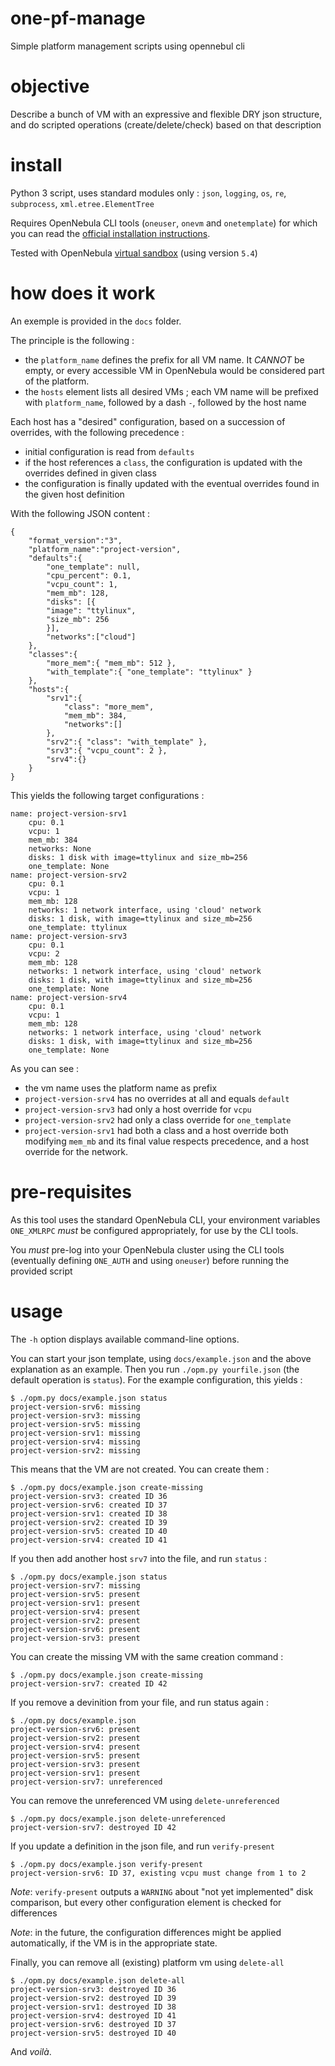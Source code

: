 # one-pf-manage

Simple platform management scripts using opennebul cli

# objective

Describe a bunch of VM with an expressive and flexible DRY json structure, and do scripted operations (create/delete/check) based on that description

# install

Python 3 script, uses standard modules only : `json`, `logging`, `os`, `re`, `subprocess`, `xml.etree.ElementTree`

Requires OpenNebula CLI tools (`oneuser`, `onevm` and `onetemplate`) for which you can read the [official installation instructions](https://docs.opennebula.org/5.4/deployment/opennebula_installation/frontend_installation.html).

Tested with OpenNebula [virtual sandbox](https://opennebula.org/tryout/sandboxvirtualbox/) (using version `5.4`)

# how does it work

An exemple is provided in the `docs` folder.

The principle is the following :

- the `platform_name` defines the prefix for all VM name. It *CANNOT* be empty, or every accessible VM in OpenNebula would be considered part of the platform.
- the `hosts` element lists all desired VMs ; each VM name will be prefixed with `platform_name`, followed by a dash `-`, followed by the host name

Each host has a "desired" configuration, based on a succession of overrides, with the following precedence :

- initial configuration is read from `defaults`
- if the host references a `class`, the configuration is updated with the overrides defined in given class
- the configuration is finally updated with the eventual overrides found in the given host definition

With the following JSON content :

    {
        "format_version":"3",
        "platform_name":"project-version",
        "defaults":{
            "one_template": null,
            "cpu_percent": 0.1,
            "vcpu_count": 1,
            "mem_mb": 128,
            "disks": [{
            "image": "ttylinux",
            "size_mb": 256
            }],
            "networks":["cloud"]
        },
        "classes":{
            "more_mem":{ "mem_mb": 512 },
            "with_template":{ "one_template": "ttylinux" }
        },
        "hosts":{
            "srv1":{
                "class": "more_mem",
                "mem_mb": 384,
                "networks":[]
            },
            "srv2":{ "class": "with_template" },
            "srv3":{ "vcpu_count": 2 },
            "srv4":{}
        }
    }

This yields the following target configurations :

    name: project-version-srv1
        cpu: 0.1
        vcpu: 1
        mem_mb: 384
        networks: None
        disks: 1 disk with image=ttylinux and size_mb=256
        one_template: None
    name: project-version-srv2
        cpu: 0.1
        vcpu: 1
        mem_mb: 128
        networks: 1 network interface, using 'cloud' network
        disks: 1 disk, with image=ttylinux and size_mb=256
        one_template: ttylinux
    name: project-version-srv3
        cpu: 0.1
        vcpu: 2
        mem_mb: 128
        networks: 1 network interface, using 'cloud' network
        disks: 1 disk, with image=ttylinux and size_mb=256
        one_template: None
    name: project-version-srv4
        cpu: 0.1
        vcpu: 1
        mem_mb: 128
        networks: 1 network interface, using 'cloud' network
        disks: 1 disk, with image=ttylinux and size_mb=256
        one_template: None

As you can see :

- the vm name uses the platform name as prefix
- `project-version-srv4` has no overrides at all and equals `default`
- `project-version-srv3` had only a host override for `vcpu`
- `project-version-srv2` had only a class override for `one_template`
- `project-version-srv1` had both a class and a host override both modifying `mem_mb` and its final value respects precedence, and a host override for the network.

# pre-requisites

As this tool uses the standard OpenNebula CLI, your environment variables `ONE_XMLRPC` *must* be configured appropriately, for use by the CLI tools.

You *must* pre-log into your OpenNebula cluster using the CLI tools (eventually defining `ONE_AUTH` and using `oneuser`) before running the provided script

# usage

The `-h` option displays available command-line options.

You can start your json template, using `docs/example.json` and the above explanation as an example. Then you run `./opm.py yourfile.json` (the default operation is `status`). For the example configuration, this yields :

    $ ./opm.py docs/example.json status
    project-version-srv6: missing
    project-version-srv3: missing
    project-version-srv5: missing
    project-version-srv1: missing
    project-version-srv4: missing
    project-version-srv2: missing

This means that the VM are not created. You can create them :

    $ ./opm.py docs/example.json create-missing
    project-version-srv3: created ID 36
    project-version-srv6: created ID 37
    project-version-srv1: created ID 38
    project-version-srv2: created ID 39
    project-version-srv5: created ID 40
    project-version-srv4: created ID 41

If you then add another host `srv7` into the file, and run `status` :

    $ ./opm.py docs/example.json status
    project-version-srv7: missing
    project-version-srv5: present
    project-version-srv1: present
    project-version-srv4: present
    project-version-srv2: present
    project-version-srv6: present
    project-version-srv3: present

You can create the missing VM with the same creation command :

    $ ./opm.py docs/example.json create-missing
    project-version-srv7: created ID 42

If you remove a devinition from your file, and run status again :

    $ ./opm.py docs/example.json
    project-version-srv6: present
    project-version-srv2: present
    project-version-srv4: present
    project-version-srv5: present
    project-version-srv3: present
    project-version-srv1: present
    project-version-srv7: unreferenced

You can remove the unreferenced VM using `delete-unreferenced`

    $ ./opm.py docs/example.json delete-unreferenced
    project-version-srv7: destroyed ID 42

If you update a definition in the json file, and run `verify-present`

    $ ./opm.py docs/example.json verify-present
    project-version-srv6: ID 37, existing vcpu must change from 1 to 2

*Note*: `verify-present` outputs a `WARNING` about "not yet implemented" disk comparison, but every other configuration element is checked for differences

*Note*: in the future, the configuration differences might be applied automatically, if the VM is in the appropriate state.

Finally, you can remove all (existing) platform vm using `delete-all`

    $ ./opm.py docs/example.json delete-all
    project-version-srv3: destroyed ID 36
    project-version-srv2: destroyed ID 39
    project-version-srv1: destroyed ID 38
    project-version-srv4: destroyed ID 41
    project-version-srv6: destroyed ID 37
    project-version-srv5: destroyed ID 40

And _voilà_.
